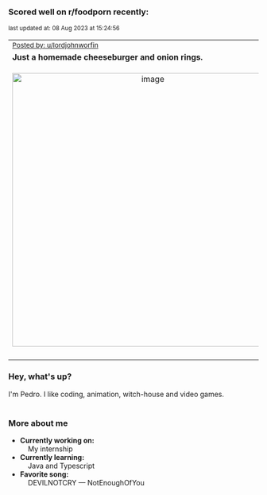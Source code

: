 ### Scored well on r/foodporn recently:

<p align="left"><sub>last updated at: 08 Aug 2023 at 15:24:56</sub></p>

|   |
| --- |
| <sub>[Posted by: u/lordjohnworfin][source]</sub> |
| **Just a homemade cheeseburger and onion rings.** | 
|<p align="center"> <img alt="image" src="https://i.redd.it/ewo8qpj7begb1.jpg" width="550" /> </p>|
|   |

### Hey, what's up?

I'm Pedro. I like coding, animation, witch-house and video games.<br><br>

### More about me
- **Currently working on:**  
&nbsp;&nbsp;&nbsp;&nbsp;My internship
- **Currently learning:**  
&nbsp;&nbsp;&nbsp;&nbsp;Java and Typescript
- **Favorite song:**  
&nbsp;&nbsp;&nbsp;&nbsp;DEVILNOTCRY — NotEnoughOfYou<br><br>

  



  
  
  
[linkedin]: https://linkedin.com/in/pedro-h-r-gomes-8a487b14a/
[gmail]: mailto:pilique11@gmail.com
[source]: https://reddit.com/r/FoodPorn/comments/15jd5af/just_a_homemade_cheeseburger_and_onion_rings/
[redditAPI]: https://www.reddit.com/dev/api/